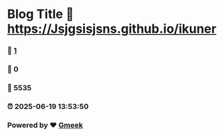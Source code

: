 # Blog Title :link: https://Jsjgsisjsns.github.io/ikuner 
### :page_facing_up: [1](https://Jsjgsisjsns.github.io/ikuner/tag.html) 
### :speech_balloon: 0 
### :hibiscus: 5535 
### :alarm_clock: 2025-06-19 13:53:50 
### Powered by :heart: [Gmeek](https://github.com/Meekdai/Gmeek)
